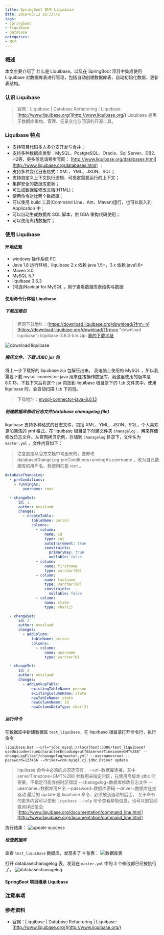 ```yaml
---
title: SpringBoot 使用 Liquibase
date: 2019-03-12 16:33:42
tags:
- springboot
- liquibase
- database
categories:
- 技术
---
```


### 概述
本文主要介绍了 什么是 Liquibase，以及在 SpringBoot 项目中集成使用 Liquibase 对数据库表进行管理，包括自动创建数据库表、自动初始化数据、更新表结构。

### 认识 Liquibase
> 官网：Liquibase | Database Refactoring | Liquibase: [http://www.liquibase.org/](http://www.liquibase.org/)
Liquibase 是用于数据库重构、管理、记录变化与回滚的开源工具。

### Liquibase 特点
- 支持项目代码多人多分支开发与合并；
- 支持多种数据库类型：MySQL、PostgreSQL、Oracle、Sql Server、DB2、H2等，更多信息请移步官网：  [http://www.liquibase.org/databases.html](http://www.liquibase.org/databases.html) ；
- 支持多种变化日志格式：XML、YML、JSON、SQL；
- 支持自定义上下文执行逻辑，可指定需要运行的上下文；
- 集群安全的数据库更新；
- 可生成数据库修改文档(HTML)；
- 使用命令对比两个数据库；
- 可以使用 build 工具(Command Line、Ant、Maven)运行，也可以嵌入到 Application 中；
- 可以自动生成数据库 SQL 脚本，供 DBA 重构代码使用；
- 可以使用离线数据库；

### 使用 Liquibase
#### 环境依赖
+ windows 操作系统 PC
+ Java 1.8 运行环境，liquibase 2.x 依赖 java 1.5+，3.x 依赖 java1.6+
+ Maven 3.0
+ MySQL 5.7
+ liquibase 3.6.3
+ (可选)Navicat for MySQL ，用于查看数据库表结构与数据

#### 使用命令行体验 Liquibase
##### 下载压缩包
> 官网下载地址：[https://download.liquibase.org/download/?frm=n](https://download.liquibase.org/download/?frm=n "download liquibase")
> liquibase-3.6.3-bin.zip: [我的下载地址](http://source.qiniu.wqf31415.xyz/liquibase-3.6.3-bin.zip "我的下载地址")

![](http://blog-images.qiniu.wqf31415.xyz/liquibase_download.png "download liquibase")

##### 解压文件、下载 JDBC jar 包
将上一步下载好的 liquibase zip 包解压出来。
我电脑上使用的 MySQL ，所以我需要下载 mysql-connector-java 用来连接操作数据库，我这里使用的版本是 8.0.13，下载下来后将这个 jar 包放到 liquibase 根目录下的 `lib` 文件夹中，使用 liquibase 时，会自动扫描 `lib` 下的包。
> 下载地址：[mysql-connector-java-8.0.13](http://source.qiniu.wqf31415.xyz/mysql-connector-java-8.0.13.jar "mysql-connector-java-8.0.13")

##### 创建数据库修改日志文件(database chanagelog file)
liquibase 支持多种格式的日志文件，包括 XML、YML、JSON、SQL，个人喜欢更加简洁的 yml 格式。在 liquibase 根目录下创建文件夹 `chanagelog` ，用来存储修改日志文件。从官网拷贝示例，存储到 `chanagelog` 目录下，文件名为 `master.yml` ，文件内容如下：
> 注意直接从官方文档中考出来的，要修改 databaseChangeLog.preConditions.runningAs.username ，改为自己数据库的用户名，我使用的是 root 。

``````yml
databaseChangeLog:
  - preConditions:
    - runningAs:
        username: root

  - changeSet:
      id: 1
      author: nvoxland
      changes:
        - createTable:
            tableName: person
            columns:
              - column:
                  name: id
                  type: int
                  autoIncrement: true
                  constraints:
                    primaryKey: true
                    nullable: false
              - column:
                  name: firstname
                  type: varchar(50)
              - column:
                  name: lastname
                  type: varchar(50)
                  constraints:
                    nullable: false
              - column:
                  name: state
                  type: char(2)

  - changeSet:
      id: 2
      author: nvoxland
      changes:
        - addColumn:
            tableName: person
            columns:
              - column:
                  name: username
                  type: varchar(8)

  - changeSet:
      id: 3
      author: nvoxland
      changes:
        - addLookupTable:
            existingTableName: person
            existingColumnName: state
            newTableName: state
            newColumnName: id
            newColumnDataType: char(2)
`````` 

##### 运行命令
在数据库中新建数据库 `test_liquibase`，在 liquibase 根目录打开命令行，执行命令
``````
liquibase.bat --url="jdbc:mysql://localhost:3306/test_liquibase?useUnicode=true&characterEncoding=utf8&serverTimezone=GMT%2B8" --changeLogFile="/chanagelog/master.yml" --username=root --password=123456 --driver=com.mysql.cj.jdbc.Driver update 
``````
> liquibase 命令中必须的必须选项有：
  --url=数据库连接，其中 serverTimezone=GMT%2B8 参数用来指定时区，在使用高版本 jdbc 时需要，不指定可能会报时区错误
  --chanagelog=数据库修改日志文件
  --username=数据库用户名
  --password=数据库密码
  --driver=数据库连接驱动
  最后的 update 是 liquibase 命令，必须放到选项的后面。
  关于命令的更多内容可以使用 `liquibase --help` 命令查看帮助信息，也可以到官网查询详细信息: [http://www.liquibase.org/documentation/command_line.html](http://www.liquibase.org/documentation/command_line.html)

执行结果：
![](http://blog-images.qiniu.wqf31415.xyz/liquibase_update_by_cmd.png "update success")

##### 检查数据库
查看 `test_liquibase` 数据库，发现多了 4 张表：
![](http://blog-images.qiniu.wqf31415.xyz/liquibase_create_table.png "数据库表")

打开 databasechanagelog 表，发现在 `master.yml` 中的 3 个修改都已经被执行了。
![](http://blog-images.qiniu.wqf31415.xyz/liquibase_create_table_2.png "databasechanagelog")

#### SpringBoot 项目继承 Liquibase


### 注意事项


### 参考资料
- 官网：Liquibase | Database Refactoring | Liquibase: [http://www.liquibase.org/](http://www.liquibase.org/)


